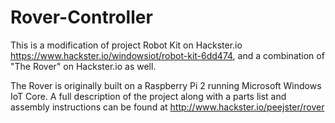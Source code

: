 # Rover-Controller

This is a modification of project Robot Kit on Hackster.io https://www.hackster.io/windowsiot/robot-kit-6dd474, and a combination of "The Rover" on Hackster.io as well.

The Rover is originally built on a Raspberry Pi 2 running Microsoft Windows IoT Core. A full description of the project along with a parts list and assembly instructions can be found at http://www.hackster.io/peejster/rover
